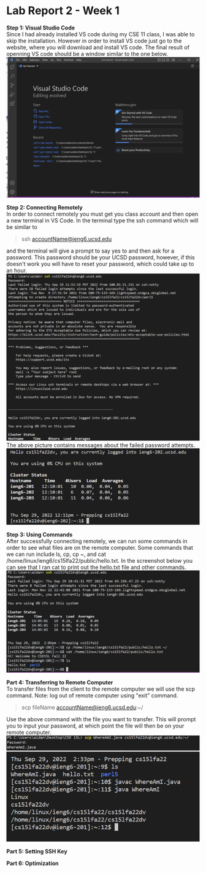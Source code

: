 # Lab Report 2 - Week 1
**Step 1: Visual Studio Code**  
Since I had already installed VS code during my CSE 11 class, I was able to skip the installation. However in order to install VS code just go to the website, where you will download and install VS code. The final result of openning VS code should be a window similar to the one below.  
![Image](vsCodeAidan.PNG)  

**Step 2: Connecting Remotely**  
In order to connect remotely you must get you class account and then open a new terminal in VS Code. In the terminal type the ssh command which will be similar to  
> ssh accountName@ieng6.ucsd.edu   

and the terminal will give a prompt to say yes to and then ask for a password. This password should be your UCSD password, however, if this doesn't work you will have to reset your password, which could take up to an hour.  
![Image](cs15l-lab1-part4.PNG)  
The above picture contains messages about the failed password attempts.
![Image](part4-2.PNG)  

**Step 3: Using Commands**  
After successfully connecting remotely, we can run some commands in order to see what files are on the remote computer. Some commands that we can run include ls, cp, cp ~, and cat /home/linux/ieng6/cs15lfa22/public/hello.txt. In the screenshot below you can see that I ran cat to print out the hello.txt file and other commands.  
![Image](part5-hello.PNG)  

**Part 4: Transferring to Remote Computer**  
To transfer files from the client to the remote computer we will use the scp command. Note: log out of remote computer using "exit" command.  
> scp fileName accountName@ieng6.ucsd.edu:~/  

Use the above command with the file you want to transfer. This will prompt you to input your password, at which point the file will then be on your remote computer. 
![Image](part6-1.PNG)  
![Image](part6.PNG)  

**Part 5: Setting SSH Key**  

**Part 6: Optimization**  
